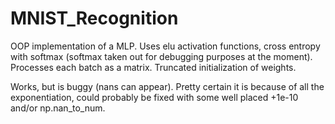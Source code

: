 # MNIST_Recognition

OOP implementation of a MLP. Uses elu activation functions, cross entropy with softmax (softmax taken out for debugging purposes at the moment). Processes each batch as a matrix. Truncated initialization of weights. 

Works, but is buggy (nans can appear). Pretty certain it is because of all the exponentiation, could probably be fixed with some well placed +1e-10 and/or np.nan_to_num.
